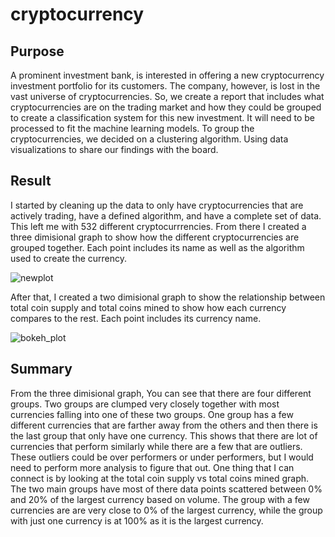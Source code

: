 # cryptocurrency
## Purpose

A prominent investment bank, is interested in offering a new cryptocurrency investment portfolio for its customers. The company, however, is lost in the vast universe of cryptocurrencies. So, we create a report that includes what cryptocurrencies are on the trading market and how they could be grouped to create a classification system for this new investment. It will need to be processed to fit the machine learning models. To group the cryptocurrencies, we decided on a clustering algorithm. Using data visualizations to share our findings with the board.

## Result

I started by cleaning up the data to only have cryptocurrencies that are actively trading, have a defined algorithm, and have a complete set of data. This left me with 532 different cryptocurrrencies. From there I created a three dimisional graph to show how the different cryptocurrencies are grouped together. Each point includes its name as well as the algorithm used to create the currency.

![newplot](https://user-images.githubusercontent.com/71739110/108197305-2a411800-7155-11eb-94b6-37691175d85f.png)

After that, I created a two dimisional graph to show the relationship between total coin supply and total coins mined to show how each currency compares to the rest. Each point includes its currency name.

![bokeh_plot](https://user-images.githubusercontent.com/71739110/108197214-07166880-7155-11eb-8575-200060e088af.png)

## Summary

From the three dimisional graph, You can see that there are four different groups. Two groups are clumped very closely together with most currencies falling into one of these two groups. One group has a few different currencies that are farther away from the others and then there is the last group that only have one currency. This shows that there are lot of currencies that perform similarly while there are a few that are outliers. These outliers could be over performers or under performers, but I would need to perform more analysis to figure that out. One thing that I can connect is by looking at the total coin supply vs total coins mined graph. The two main groups have most of there data points scattered between 0% and 20% of the largest currency based on volume. The group with a few currencies are are very close to 0% of the largest currency, while the group with just one currency is at 100% as it is the largest currency.

